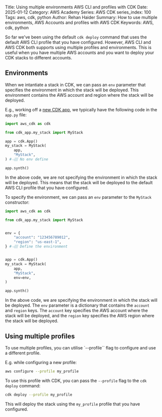 Title: Using multiple environments AWS CLI and profiles with CDK
Date: 2025-01-12
Category: AWS Academy
Series: AWS CDK
series_index: 100
Tags: aws, cdk, python
Author: Rehan Haider
Summary: How to use multiple environments, AWS Accounts and profiles with AWS CDK
Keywords: AWS, cdk, python

So far we've been using the default `cdk deploy` command that uses the default AWS CLI profile that you have configured. However, AWS CLI and AWS CDK both supports using multiple profiles and environments. This is useful when you have multiple AWS accounts and you want to deploy your CDK stacks to different accounts.


## Environments

When we intantiate a stack in CDK, we can pass an `env` parameter that specifies the environment in which the stack will be deployed. This environment contains the AWS account and region where the stack will be deployed. 

E.g., working off a [new CDK app]({filename}50000020-cdk-new-app.md), we typically have the following code in the `app.py` file:

```python
import aws_cdk as cdk

from cdk_app.my_stack import MyStack

app = cdk.App()
my_stack = MyStack(
    app,
    "MyStack",
) #👈🏽 No env define

app.synth()
```

In the above code, we are not specifying the environment in which the stack will be deployed. This means that the stack will be deployed to the default AWS CLI profile that you have configured.

To specify the environment, we can pass an `env` parameter to the `MyStack` constructor:

```python
import aws_cdk as cdk

from cdk_app.my_stack import MyStack


env = {
    "account": "123456789012",
    "region": "us-east-1",
} #👈🏽 Define the environment


app = cdk.App()
my_stack = MyStack(
    app,
    "MyStack",
    env=env,
)

app.synth()
```

In the above code, we are specifying the environment in which the stack will be deployed. The `env` parameter is a dictionary that contains the `account` and `region` keys. The `account` key specifies the AWS account where the stack will be deployed, and the `region` key specifies the AWS region where the stack will be deployed.

## Using multiple profiles

To use multiple profiles, you can utilise `--profile`` flag to configure and use a different profile.

E.g. while configuring a new profile:

```bash
aws configure --profile my_profile
```

To use this profile with CDK, you can pass the `--profile` flag to the `cdk deploy` command:

```bash
cdk deploy --profile my_profile
```

This will deploy the stack using the `my_profile` profile that you have configured.